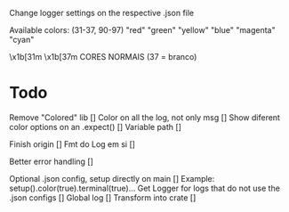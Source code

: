 Change logger settings on the respective .json file

Available colors:  (31-37, 90-97)
"red"
"green"
"yellow"
"blue"
"magenta"
"cyan"

\x1b[31m \x1b[37m CORES NORMAIS
(37 = branco)

# Todo
Remove "Colored" lib []
Color on all the log, not only msg []
Show diferent color options on an .expect() []
Variable path []

Finish origin []
Fmt do Log em si []

Better error handling []

Optional .json config, setup directly on main [] 
Example: setup().color(true).terminal(true)...
Get Logger for logs that do not use the .json configs []
Global log []
Transform into crate []